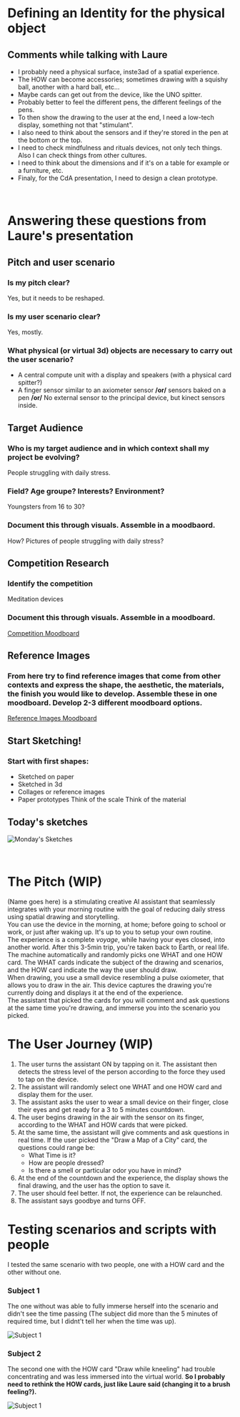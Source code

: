 # Defining an Identity for the physical object

## Comments while talking with Laure
- I probably need a physical surface, inste3ad of a spatial experience.
- The HOW can become accessories; sometimes drawing with a squishy ball, another with a hard ball, etc...
- Maybe cards can get out from the device, like the UNO spitter.
- Probably better to feel the different pens, the different feelings of the pens.
- To then show the drawing to the user at the end, I need a low-tech display, something not that "stimulant".
- I also need to think about the sensors and if they're stored in the pen at the bottom or the top.
- I need to check mindfulness and rituals devices, not only tech things. Also I can check things from other cultures.
- I need to think about the dimensions and if it's on a table for example or a furniture, etc.
- Finaly, for the CdA presentation, I need to design a clean prototype.

<br>

# Answering these questions from Laure's presentation
## Pitch and user scenario
### Is my pitch clear?
Yes, but it needs to be reshaped.

### Is my user scenario clear?
Yes, mostly.

### What physical (or virtual 3d) objects are necessary to carry out the user scenario?
- A central compute unit with a display and speakers (with a physical card spitter?)
- A finger sensor similar to an axiometer sensor <b>/or/</b> sensors baked on a pen <b>/or/</b> No external sensor to the principal device, but kinect sensors inside.

## Target Audience
### Who is my target audience and in which context shall my project be evolving?
People struggling with daily stress.

### Field? Age groupe? Interests? Environment?
Youngsters from 16 to 30?

### Document this through visuals. Assemble in a moodbaord.
How? Pictures of people struggling with daily stress?

## Competition Research
### Identify the competition
Meditation devices

### Document this through visuals. Assemble in a moodboard.
[Competition Moodboard](https://www.playbook.com/s/cybrneon/atelier-md1-cda/XLQisuKDoMUP3ofQUoLRPgAL)

## Reference Images
### From here try to find reference images that come from other contexts and express the shape, the aesthetic, the materials, the finish you would like to develop. Assemble these in one moodboard. Develop 2-3 different moodboard options.
[Reference Images Moodboard](https://www.playbook.com/s/cybrneon/atelier-md1-cda/sSBFD9p4xfoBxunMrdE6obzm)


## Start Sketching!
### Start with first shapes:
- Sketched on paper
- Sketched in 3d
- Collages or reference images
- Paper prototypes
Think of the scale
Think of the material

## Today's sketches
![Monday's Sketches](/process/2023-11-13/Sketches_131123.png)

<br>

# The Pitch (WIP)
(Name goes here) is a stimulating creative AI assistant that seamlessly integrates with your morning routine with the goal of reducing daily stress using spatial drawing and storytelling.
<br>
You can use the device in the morning, at home; before going to school or work, or just after waking up. It's up to you to setup your own routine.
<br>
The experience is a complete _voyage_, while having your eyes closed,  into another world. After this 3-5min trip, you're taken back to Earth, or real life.
<br>
The machine automatically and randomly picks one WHAT and one HOW card. The WHAT cards indicate the subject of the drawing and scenarios, and the HOW card indicate the way the user should draw.
<br>
When drawing, you use a small device resembling a pulse oxiometer, that allows you to draw in the air. This device captures the drawing you're currently doing and displays it at the end of the experience.
<br>
The assistant that picked the cards for you will comment and ask questions at the same time you're drawing, and immerse you into the scenario you picked.

# The User Journey (WIP)
1. The user turns the assistant ON by tapping on it. The assistant then detects the stress level of the person according to the force they used to tap on the device.
2. The assistant will randomly select one WHAT and one HOW card and display them for the user.
3. The assistant asks the user to wear a small device on their finger, close their eyes and get ready for a 3 to 5 minutes countdown.
4. The user begins drawing in the air with the sensor on its finger, according to the WHAT and HOW cards that were picked.
5. At the same time, the assistant will give comments and ask questions in real time. If the user picked the "Draw a Map of a City" card, the questions could range be:
    - What Time is it?
    - How are people dressed?
    - Is there a smell or particular odor you have in mind?
6. At the end of the countdown and the experience, the display shows the final drawing, and the user has the option to save it.
7. The user should feel better. If not, the experience can be relaunched.
8. The assistant says goodbye and turns OFF.

# Testing scenarios and scripts with people
I tested the same scenario with two people, one with a HOW card and the other without one.

### Subject 1
The one without was able to fully immerse herself into the scenario and didn't see the time passing (The subject did more than the 5 minutes of required time, but I didnt't tell her when the time was up).

![Subject 1](/process/2023-11-13/IMG_subject1_06.jpeg)

### Subject 2
The second one with the HOW card "Draw while kneeling" had trouble concentrating and was less immersed into the virtual world. <b>So I probably need to rethink the HOW cards, just like Laure said (changing it to a brush feeling?).</b>

![Subject 1](/process/2023-11-13/IMG_subject2_03.jpeg)
